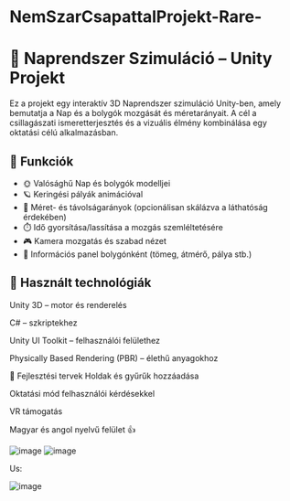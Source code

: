 # NemSzarCsapattalProjekt-Rare-
# 🌌 Naprendszer Szimuláció – Unity Projekt

Ez a projekt egy interaktív 3D Naprendszer szimuláció Unity-ben, amely bemutatja a Nap és a bolygók mozgását és méretarányait. A cél a csillagászati ismeretterjesztés és a vizuális élmény kombinálása egy oktatási célú alkalmazásban.

## 🔭 Funkciók

- 🌞 Valósághű Nap és bolygók modelljei
- 🪐 Keringési pályák animációval
- 📏 Méret- és távolságarányok (opcionálisan skálázva a láthatóság érdekében)
- ⏱️ Idő gyorsítása/lassítása a mozgás szemléltetésére
- 🎮 Kamera mozgatás és szabad nézet
- 🧠 Információs panel bolygónként (tömeg, átmérő, pálya stb.)

## 🧠 Használt technológiák
Unity 3D – motor és renderelés

C# – szkriptekhez

Unity UI Toolkit – felhasználói felülethez

Physically Based Rendering (PBR) – élethű anyagokhoz

📌 Fejlesztési tervek
Holdak és gyűrűk hozzáadása

Oktatási mód felhasználói kérdésekkel

VR támogatás

Magyar és angol nyelvű felület
👍



![image](https://github.com/user-attachments/assets/619c0a50-8a8d-468f-9fb9-fcf4ce7f8324)
![image](https://github.com/user-attachments/assets/bd05bba3-9ea3-479a-ba91-73f7da302279)




Us:

![image](https://github.com/user-attachments/assets/081f2b63-d72d-4331-b77e-4156d3b13a83)

